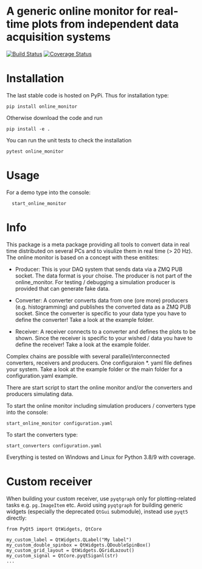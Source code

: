 # A generic online monitor for real-time plots from independent data acquisition systems
[![Build Status](https://github.com/Silab-Bonn/online_monitor/actions/workflows/main.yml/badge.svg?branch=development)](https://github.com/SiLab-Bonn/online_monitor/actions)
[![Coverage Status](https://coveralls.io/repos/SiLab-Bonn/online_monitor/badge.svg?branch=master&service=github)](https://coveralls.io/github/SiLab-Bonn/online_monitor?branch=master)

# Installation

The last stable code is hosted on PyPi. Thus for installation type:
```
pip install online_monitor
```

Otherwise download the code and run

```
pip install -e .
```

You can run the unit tests to check the installation

```
pytest online_monitor
```

# Usage

For a demo type into the console:

```
  start_online_monitor
```

# Info
This package is a meta package providing all tools to convert data in real time distributed on several PCs and to visulize them in real time (> 20 Hz). The online monitor is based on a concept with these enitites:

- Producer:
  This is your DAQ system that sends data via a ZMQ PUB socket. The data format is your choise. The producer is not part of the online_monitor. For testing / debugging a simulation producer is provided that can generate fake data.

- Converter:
  A converter converts data from one (ore more) producers (e.g. histogramming) and publishes the converted data as a ZMQ PUB socket. Since the converter is specific to your data type you have to define the converter! Take a look at the example folder.

- Receiver:
A receiver connects to a converter and defines the plots to be shown. Since the receiver is specific to your wished / data you have to define the receiver! Take a look at the example folder.

Complex chains are possible with several parallel/interconnected converters, receivers and producers. One configuraion *. yaml file defines your system. Take a look at the example folder or the main folder for a configuration.yaml example.

There are start script to start the online monitor and/or the converters and producers simulating data.

To start the online monitor including simulation producers / converters type into the console:
```
start_online_monitor configuration.yaml
```

To start the converters type:
```
start_converters configuration.yaml
```

Everything is tested on Windows and Linux for Python 3.8/9 with coverage.

# Custom receiver
When building your custom receiver, use `pyqtgraph` only for plotting-related tasks e.g. `pg.ImageItem` etc.
Avoid using `pyqtgraph` for building generic widgets (especially the deprecated `QtGui` submodule), instead use `pyqt5` directly:
```
from PyQt5 import QtWidgets, QtCore

my_custom_label = QtWidgets.QLabel("My label")
my_custom_double_spinbox = QtWidgets.QDoubleSpinBox()
my_custom_grid_layout = QtWidgets.QGridLazout()
my_custom_signal = QtCore.pyqtSiganl(str)
...
```
